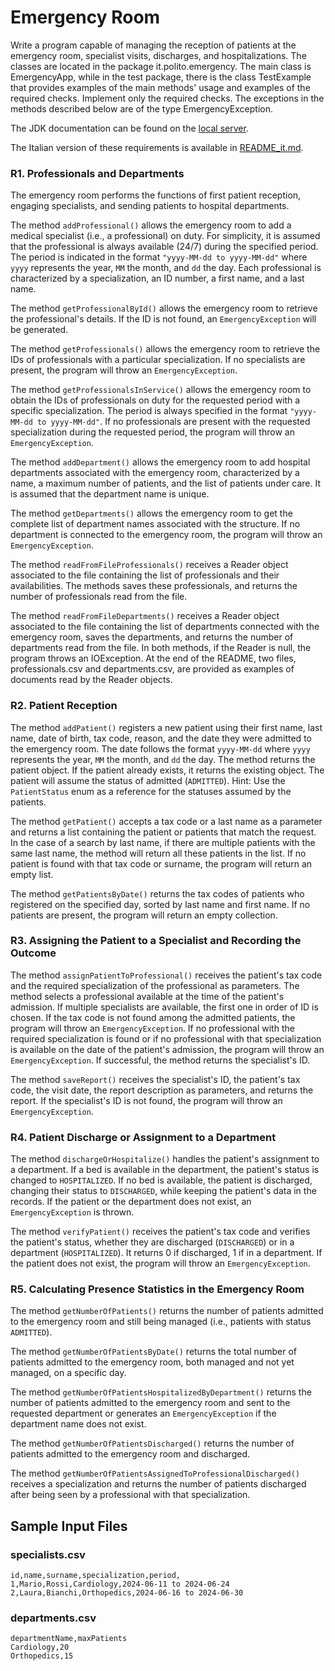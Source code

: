Emergency Room
===============

Write a program capable of managing the reception of patients at the emergency room, specialist visits, discharges, and hospitalizations. The classes are located in the package it.polito.emergency. The main class is EmergencyApp, while in the test package, there is the class TestExample that provides examples of the main methods' usage and examples of the required checks.
Implement only the required checks.
The exceptions in the methods described below are of the type EmergencyException.

The JDK documentation can be found on the [local server](https://oop.polito.it/api/).

The Italian version of these requirements is available in [README_it.md](README_it.md).

### R1. Professionals and Departments

The emergency room performs the functions of first patient reception, engaging specialists, and sending patients to hospital departments.

The method `addProfessional()` allows the emergency room to add a  medical specialist (i.e., a professional) on duty. For simplicity, it is assumed that the professional is always available (24/7) during the specified period. The period is indicated in the format `"yyyy-MM-dd to yyyy-MM-dd"` where `yyyy` represents the year, `MM` the month, and `dd` the day. Each professional is characterized by a specialization, an ID number, a first name, and a last name.

The method `getProfessionalById()` allows the emergency room to retrieve the professional's details. If the ID is not found, an `EmergencyException` will be generated.

The method `getProfessionals()` allows the emergency room to retrieve the IDs of professionals with a particular specialization. If no specialists are present, the program will throw an `EmergencyException`.

The method `getProfessionalsInService()` allows the emergency room to obtain the IDs of professionals on duty for the requested period with a specific specialization. The period is always specified in the format `"yyyy-MM-dd to yyyy-MM-dd"`. If no professionals are present with the requested specialization during the requested period, the program will throw an `EmergencyException`.

The method `addDepartment()` allows the emergency room to add hospital departments associated with the emergency room, characterized by a name, a maximum number of patients, and the list of patients under care. It is assumed that the department name is unique.

The method `getDepartments()` allows the emergency room to get the complete list of department names associated with the structure. If no department is connected to the emergency room, the program will throw an `EmergencyException`.

The method `readFromFileProfessionals()` receives a Reader object associated to the file containing the list of professionals and their availabilities. The methods saves these professionals, and returns the number of professionals read from the file. 

The method `readFromFileDepartments()` receives a Reader object associated to the file containing the list of departments connected with the emergency room, saves the departments, and returns the number of departments read from the file. In both methods, if the Reader is null, the program throws an IOException. 
At the end of the README, two files, professionals.csv and departments.csv, are provided as examples of documents read by the Reader objects.

### R2. Patient Reception

The method `addPatient()` registers a new patient using their first name, last name, date of birth, tax code, reason, and the date they were admitted to the emergency room. The date follows the format `yyyy-MM-dd` where `yyyy` represents the year, `MM` the month, and `dd` the day. The method returns the patient object. If the patient already exists, it returns the existing object. The patient will assume the status of admitted (`ADMITTED`). Hint: Use the `PatientStatus` enum as a reference for the statuses assumed by the patients.

The method `getPatient()` accepts a tax code or a last name as a parameter and returns a list containing the patient or patients that match the request. In the case of a search by last name, if there are multiple patients with the same last name, the method will return all these patients in the list. If no patient is found with that tax code or surname, the program will return an empty list.

The method `getPatientsByDate()` returns the tax codes of patients who registered on the specified day, sorted by last name and first name. If no patients are present, the program will return an empty collection.

### R3. Assigning the Patient to a Specialist and Recording the Outcome

The method `assignPatientToProfessional()` receives the patient's tax code and the required specialization of the professional as parameters. The method selects a professional available at the time of the patient's admission. If multiple specialists are available, the first one in order of ID is chosen. If the tax code is not found among the admitted patients, the program will throw an `EmergencyException`. If no professional with the required specialization is found or if no professional with that specialization is available on the date of the patient's admission, the program will throw an `EmergencyException`. 
If successful, the method returns the specialist's ID.

The method `saveReport()` receives the specialist's ID, the patient's tax code, the visit date, the report description as parameters, and returns the report. If the specialist's ID is not found, the program will throw an `EmergencyException`.

### R4. Patient Discharge or Assignment to a Department

The method `dischargeOrHospitalize()` handles the patient's assignment to a department. If a bed is available in the department, the patient's status is changed to `HOSPITALIZED`. If no bed is available, the patient is discharged, changing their status to `DISCHARGED`, while keeping the patient's data in the records. If the patient or the department does not exist, an `EmergencyException` is thrown.

The method `verifyPatient()` receives the patient's tax code and verifies the patient's status, whether they are discharged (`DISCHARGED`) or in a department (`HOSPITALIZED`). It returns 0 if discharged, 1 if in a department. If the patient does not exist, the program will throw an `EmergencyException`.

### R5. Calculating Presence Statistics in the Emergency Room

The method `getNumberOfPatients()` returns the number of patients admitted to the emergency room and still being managed (i.e., patients with status `ADMITTED`).

The method `getNumberOfPatientsByDate()` returns the total number of patients admitted to the emergency room, both managed and not yet managed, on a specific day.

The method `getNumberOfPatientsHospitalizedByDepartment()` returns the number of patients admitted to the emergency room and sent to the requested department or generates an `EmergencyException` if the department name does not exist.

The method `getNumberOfPatientsDischarged()` returns the number of patients admitted to the emergency room and discharged.

The method `getNumberOfPatientsAssignedToProfessionalDischarged()` receives a specialization and returns the number of patients discharged after being seen by a professional with that specialization.

## Sample Input Files

### specialists.csv
```
id,name,surname,specialization,period,
1,Mario,Rossi,Cardiology,2024-06-11 to 2024-06-24 
2,Laura,Bianchi,Orthopedics,2024-06-16 to 2024-06-30
```
### departments.csv
```
departmentName,maxPatients  
Cardiology,20   
Orthopedics,15
```
